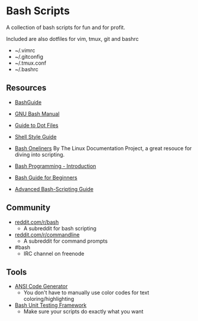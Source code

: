 # Bash Scripts

A collection of bash scripts for fun and for profit.

Included are also dotfiles for vim, tmux, git and bashrc

* ~/.vimrc
* ~/.gitconfig
* ~/.tmux.conf
* ~/.bashrc

## Resources

* [BashGuide](http://mywiki.wooledge.org/BashGuide)
* [GNU Bash Manual](https://www.gnu.org/software/bash/manual/)
* [Guide to Dot Files](https://dotfiles.github.io/)
* [Shell Style Guide](https://google.github.io/styleguide/shell.xml)
* [Bash Oneliners](http://www.bashoneliners.com/)
By The Linux Documentation Project, a great resouce for diving into scripting. 

* [Bash Programming - Introduction](http://tldp.org/HOWTO/Bash-Prog-Intro-HOWTO.html#toc)
* [Bash Guide for Beginners](http://www.tldp.org/LDP/Bash-Beginners-Guide/html/) 
* [Advanced Bash-Scripting Guide](http://tldp.org/LDP/abs/html/)


## Community

* [reddit.com/r/bash](reddit.com/r/bash) 
    - A subreddit for bash scripting
* [reddit.com/r/commandline](reddit.com/r/commandline)
    - A subreddit for command prompts
* #bash
    - IRC channel on freenode

## Tools

* [ANSI Code Generator](https://github.com/fidian/ansi)
    - You don't have to manually use color codes for text coloring/highlighting
* [Bash Unit Testing Framework](https://github.com/lehmannro/assert.sh)
    - Make sure your scripts do exactly what you want